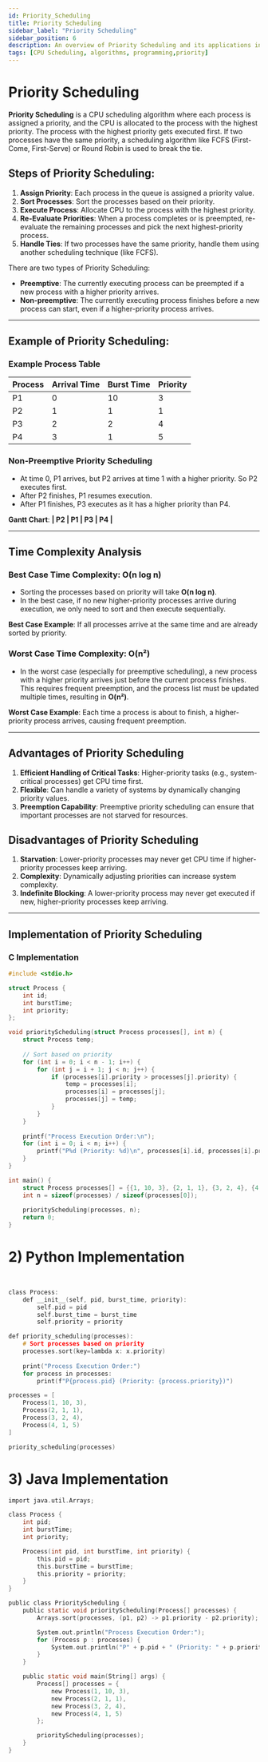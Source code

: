```yaml
---
id: Priority_Scheduling
title: Priority Scheduling
sidebar_label: "Priority Scheduling"
sidebar_position: 6
description: An overview of Priority Scheduling and its applications in programming.
tags: [CPU Scheduling, algorithms, programming,priority]
---
```


# Priority Scheduling

**Priority Scheduling** is a CPU scheduling algorithm where each process is assigned a priority, and the CPU is allocated to the process with the highest priority. The process with the highest priority gets executed first. If two processes have the same priority, a scheduling algorithm like FCFS (First-Come, First-Serve) or Round Robin is used to break the tie.

## Steps of Priority Scheduling:
1. **Assign Priority**: Each process in the queue is assigned a priority value.
2. **Sort Processes**: Sort the processes based on their priority.
3. **Execute Process**: Allocate CPU to the process with the highest priority.
4. **Re-Evaluate Priorities**: When a process completes or is preempted, re-evaluate the remaining processes and pick the next highest-priority process.
5. **Handle Ties**: If two processes have the same priority, handle them using another scheduling technique (like FCFS).

There are two types of Priority Scheduling:
- **Preemptive**: The currently executing process can be preempted if a new process with a higher priority arrives.
- **Non-preemptive**: The currently executing process finishes before a new process can start, even if a higher-priority process arrives.

---

## Example of Priority Scheduling:

### Example Process Table

| Process | Arrival Time | Burst Time | Priority |
|---------|--------------|------------|----------|
| P1      | 0            | 10         | 3        |
| P2      | 1            | 1          | 1        |
| P3      | 2            | 2          | 4        |
| P4      | 3            | 1          | 5        |

### Non-Preemptive Priority Scheduling

- At time 0, P1 arrives, but P2 arrives at time 1 with a higher priority. So P2 executes first.
- After P2 finishes, P1 resumes execution.
- After P1 finishes, P3 executes as it has a higher priority than P4.

**Gantt Chart**:
**| P2 | P1 | P3 | P4 |**


---

## Time Complexity Analysis

### Best Case Time Complexity: **O(n log n)**

- Sorting the processes based on priority will take **O(n log n)**.
- In the best case, if no new higher-priority processes arrive during execution, we only need to sort and then execute sequentially.

**Best Case Example**:
If all processes arrive at the same time and are already sorted by priority.

### Worst Case Time Complexity: **O(n²)**

- In the worst case (especially for preemptive scheduling), a new process with a higher priority arrives just before the current process finishes. This requires frequent preemption, and the process list must be updated multiple times, resulting in **O(n²)**.

**Worst Case Example**:
Each time a process is about to finish, a higher-priority process arrives, causing frequent preemption.

---

## Advantages of Priority Scheduling
1. **Efficient Handling of Critical Tasks**: Higher-priority tasks (e.g., system-critical processes) get CPU time first.
2. **Flexible**: Can handle a variety of systems by dynamically changing priority values.
3. **Preemption Capability**: Preemptive priority scheduling can ensure that important processes are not starved for resources.

## Disadvantages of Priority Scheduling
1. **Starvation**: Lower-priority processes may never get CPU time if higher-priority processes keep arriving.
2. **Complexity**: Dynamically adjusting priorities can increase system complexity.
3. **Indefinite Blocking**: A lower-priority process may never get executed if new, higher-priority processes keep arriving.

---

## Implementation of Priority Scheduling

### C Implementation

```c
#include <stdio.h>

struct Process {
    int id;
    int burstTime;
    int priority;
};

void priorityScheduling(struct Process processes[], int n) {
    struct Process temp;
    
    // Sort based on priority
    for (int i = 0; i < n - 1; i++) {
        for (int j = i + 1; j < n; j++) {
            if (processes[i].priority > processes[j].priority) {
                temp = processes[i];
                processes[i] = processes[j];
                processes[j] = temp;
            }
        }
    }
    
    printf("Process Execution Order:\n");
    for (int i = 0; i < n; i++) {
        printf("P%d (Priority: %d)\n", processes[i].id, processes[i].priority);
    }
}

int main() {
    struct Process processes[] = {{1, 10, 3}, {2, 1, 1}, {3, 2, 4}, {4, 1, 5}};
    int n = sizeof(processes) / sizeof(processes[0]);
    
    priorityScheduling(processes, n);
    return 0;
}
```
# 2) Python Implementation
```c


class Process:
    def __init__(self, pid, burst_time, priority):
        self.pid = pid
        self.burst_time = burst_time
        self.priority = priority

def priority_scheduling(processes):
    # Sort processes based on priority
    processes.sort(key=lambda x: x.priority)
    
    print("Process Execution Order:")
    for process in processes:
        print(f"P{process.pid} (Priority: {process.priority})")

processes = [
    Process(1, 10, 3),
    Process(2, 1, 1),
    Process(3, 2, 4),
    Process(4, 1, 5)
]

priority_scheduling(processes)
```

# 3) Java Implementation

```c
import java.util.Arrays;

class Process {
    int pid;
    int burstTime;
    int priority;

    Process(int pid, int burstTime, int priority) {
        this.pid = pid;
        this.burstTime = burstTime;
        this.priority = priority;
    }
}

public class PriorityScheduling {
    public static void priorityScheduling(Process[] processes) {
        Arrays.sort(processes, (p1, p2) -> p1.priority - p2.priority);

        System.out.println("Process Execution Order:");
        for (Process p : processes) {
            System.out.println("P" + p.pid + " (Priority: " + p.priority + ")");
        }
    }

    public static void main(String[] args) {
        Process[] processes = {
            new Process(1, 10, 3),
            new Process(2, 1, 1),
            new Process(3, 2, 4),
            new Process(4, 1, 5)
        };

        priorityScheduling(processes);
    }
}

```